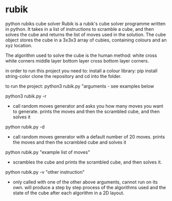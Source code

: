 # rubik
python rubiks cube solver
Rubik is a rubik's cube solver programme written in python. It takes in a list of instructions to scramble a cube, and then solves the cube and returns the list of moves used in the solution. The cube object stores the cube in a 3x3x3 array of cubies, containing colours and an xyz location.

The algorithm used to solve the cube is the human method:
white cross
white corners
middle layer
bottom layer cross
bottom layer corners.

in order to run this project you need to:
install a colour library: pip install string-color
clone the repository and cd into the folder. 

to run the project:
python3 rubik.py "arguments - see examples below

python3 rubik.py -r
- call random moves generator and asks you how many moves you want to generate. prints the moves and then the scrambled cube, and then solves it

python rubik.py -d
- call random moves generator with a default number of 20 moves. prints the moves and then the scrambled cube and solves it

python rubik.py "example list of moves"
- scrambles the cube and prints the scrambled cube, and then solves it.

python rubik.py -v "other instruction"
- only called with one of the other above arguments, cannot run on its own. will produce a step by step process of the algorithms used and the state of the cube after each algorithm in a 2D layout.
